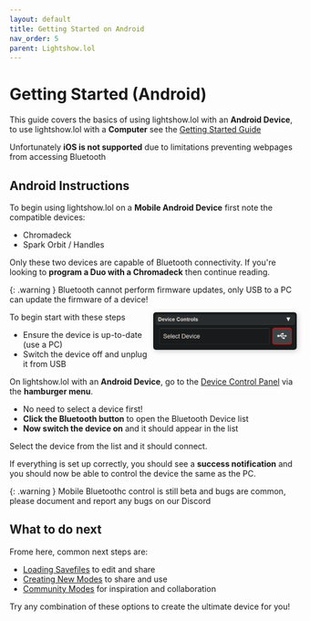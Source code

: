 ```yaml
---
layout: default
title: Getting Started on Android
nav_order: 5
parent: Lightshow.lol
---
```


<style>
.image-container {
  display: flex;
  justify-content: center;
  align-items: center;
  gap: 15px;
  margin: 0 auto;
  padding: 0 15px;
  margin-top: 20px;
}

.image-container img {
  /* Adjust max-width as needed for your layout */
  max-width: 20%;
  height: auto;
  display: block;
}
</style>

# Getting Started (Android)
This guide covers the basics of using lightshow.lol with an **Android Device**, to use lightshow.lol with a **Computer** see the [Getting Started Guide](lightshow_lol_getting_started.html)

Unfortunately **iOS is not supported** due to limitations preventing webpages from accessing Bluetooth

## Android Instructions
To begin using lightshow.lol on a **Mobile Android Device** first note the compatible devices:

 - Chromadeck
 - Spark Orbit / Handles

Only these two devices are capable of Bluetooth connectivity.
If you're looking to **program a Duo with a Chromadeck** then continue reading.

{: .warning }
Bluetooth cannot perform firmware updates, only USB to a PC can update the firmware of a device!

<div style="max-width: 50%; text-align: right; margin: 0px; float:right;">
  <img src="assets/images/lightshow-lol-device-panel-connect.png" style="box-shadow: 2px 2px 10px rgba(0, 0, 0, 0.2); border-radius: 5px;">
</div>

To begin start with these steps

- Ensure the device is up-to-date (use a PC)
- Switch the device off and unplug it from USB

On lightshow.lol with an **Android Device**, go to the [Device Control Panel](lightshow_lol_device_controls.html) via the **hamburger menu**.

 - No need to select a device first!  
 - **Click the Bluetooth button** to open the Bluetooth Device list
 - **Now switch the device on** and it should appear in the list

Select the device from the list and it should connect.

If everything is set up correctly, you should see a **success notification** and you should now be able to control the device the same as the PC.

{: .warning }
Mobile Bluetoothc control is still beta and bugs are common, please document and report any bugs on our Discord

## What to do next

Frome here, common next steps are:

 - [Loading Savefiles](pulling_modes.html) to edit and share
 - [Creating New Modes](creating_modes.html) to share and use
 - [Community Modes](community.html) for inspiration and collaboration

Try any combination of these options to create the ultimate device for you!

